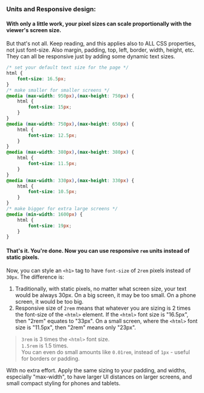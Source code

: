 ### Units and Responsive design:     
     
#### With only a little work, your pixel sizes can scale proportionally with the viewer's screen size.     
But that's not all. Keep reading, and this applies also to ALL CSS properties, not just font-size. Also margin, padding, top, left, border, width, height, etc. They can all be responsive just by adding some dynamic text sizes.     
     
```css     
/* set your default text size for the page */     
html {     
    font-size: 16.5px;     
}     
/* make smaller for smaller screens */     
@media (max-width: 950px),(max-height: 750px) {     
    html {     
        font-size: 15px;     
    }     
}     
@media (max-width: 750px),(max-height: 650px) {     
    html {     
        font-size: 12.5px;     
    }     
}     
@media (max-width: 380px),(max-height: 380px) {     
    html {     
        font-size: 11.5px;     
    }     
}     
@media (max-width: 330px),(max-height: 330px) {     
    html {     
        font-size: 10.5px;     
    }     
}     
/* make bigger for extra large screens */     
@media (min-width: 1600px) {     
    html {     
        font-size: 19px;     
    }     
}     
```     
     
#### That's it. You're done. Now you can use responsive **`rem`** units instead of static pixels.     
     
Now, you can style an `<h1>` tag to have `font-size` of `2rem` pixels instead of `30px`. The difference is:     
1. Traditionally, with static pixels, no matter what screen size, your text would be always 30px. On a big screen, it may be too small. On a phone screen, it would be too big.     
2. Responsive size of `2rem` means that whatever you are sizing is 2 times the font-size of the `<html>` element. If the `<html>`  font size is "16.5px", then "2rem" equates to "33px". On a small screen, where the `<html>` font size is "11.5px", then "2rem" means only "23px".     
     
> `3rem` is 3 times the `<html>` font size.     
> `1.5rem` is 1.5 times.     
> You can even do small amounts like `0.01rem`, instead of `1px` - useful for borders or padding.     
     
     
With no extra effort. Apply the same sizing to your padding, and widths, especially "max-width", to have larger UI distances on larger screens, and small compact styling for phones and tablets.     
     
     
     
     
